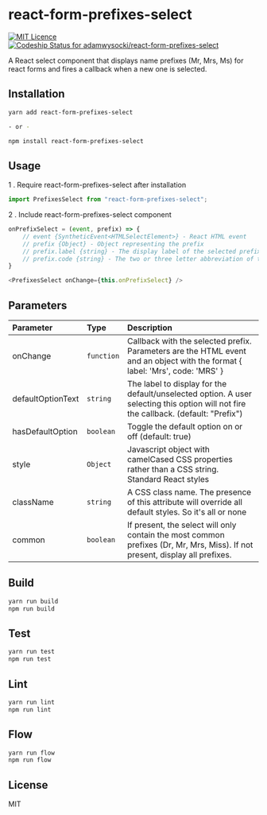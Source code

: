 # react-form-prefixes-select

[![MIT Licence](https://badges.frapsoft.com/os/mit/mit.svg?v=103)](https://opensource.org/licenses/mit-license.php)
[ ![Codeship Status for adamwysocki/react-form-prefixes-select](https://app.codeship.com/projects/7e50f6c0-ce37-0135-45f5-6e332806be22/status?branch=master)](https://app.codeship.com/projects/262145)

A React select component that displays name prefixes (Mr, Mrs, Ms) for react forms and fires a callback when a new one is selected.

## Installation

```sh
yarn add react-form-prefixes-select

- or -

npm install react-form-prefixes-select
```

## Usage

1 . Require react-form-prefixes-select after installation

```js
import PrefixesSelect from "react-form-prefixes-select";
```

2 . Include react-form-prefixes-select component

```js
onPrefixSelect = (event, prefix) => {
    // event {SyntheticEvent<HTMLSelectElement>} - React HTML event
    // prefix {Object} - Object representing the prefix
    // prefix.label {string} - The display label of the selected prefix
    // prefix.code {string} - The two or three letter abbreviation of the prefix (unique to the collection)
}

<PrefixesSelect onChange={this.onPrefixSelect} />
```

## Parameters

| Parameter         | Type       | Description                                                                                                                          |
| :---------------- | :--------- | :----------------------------------------------------------------------------------------------------------------------------------- |
| onChange          | `function` | Callback with the selected prefix. Parameters are the HTML event and an object with the format { label: 'Mrs', code: 'MRS' }         |
| defaultOptionText | `string`   | The label to display for the default/unselected option. A user selecting this option will not fire the callback. (default: "Prefix") |
| hasDefaultOption  | `boolean`  | Toggle the default option on or off (default: true)                                                                                  |
| style             | `Object`   | Javascript object with camelCased CSS properties rather than a CSS string. Standard React styles                                     |
| className         | `string`   | A CSS class name. The presence of this attribute will override all default styles. So it's all or none                               |
| common            | `boolean`  | If present, the select will only contain the most common prefixes (Dr, Mr, Mrs, Miss). If not present, display all prefixes.         |

## Build

```js
yarn run build
npm run build
```

## Test

```js
yarn run test
npm run test
```

## Lint

```js
yarn run lint
npm run lint
```

## Flow

```js
yarn run flow
npm run flow
```

## License

MIT

